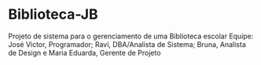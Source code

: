 # Biblioteca-JB
Projeto de sistema para o gerenciamento de uma Biblioteca escolar
Equipe: José Victor, Programador;
        Ravi, DBA/Analista de Sistema;
        Bruna, Analista de Design e
        Maria Eduarda, Gerente de Projeto
